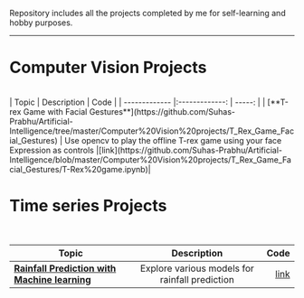 Repository includes all the projects completed by me for self-learning and hobby purposes.

***
# Computer Vision Projects
<br>
| Topic                                                    | Description                                                                                         | Code          |
| -------------                                            |:-------------:                                                                                      | -----:        |
| [**T-rex Game with Facial Gestures**](https://github.com/Suhas-Prabhu/Artificial-Intelligence/tree/master/Computer%20Vision%20projects/T_Rex_Game_Facial_Gestures) | Use opencv to play the offline T-rex game using your face Expression as controls  |[link](https://github.com/Suhas-Prabhu/Artificial-Intelligence/blob/master/Computer%20Vision%20projects/T_Rex_Game_Facial_Gestures/T-Rex%20game.ipynb)|


# Time series Projects
<br>

| Topic                                                    | Description                                                                                         | Code          |
| -------------                                            |:-------------:                                                                                      | -----:        |
| [**Rainfall Prediction with Machine learning**](https://github.com/Suhas-Prabhu/Artificial-Intelligence/tree/master/Time%20series%20Forcasting/Rainfall%20prediction) | Explore various models for rainfall prediction  |[link](https://github.com/Suhas-Prabhu/Artificial-Intelligence/blob/master/Time%20series%20Forcasting/Rainfall%20prediction/main.ipynb)|
